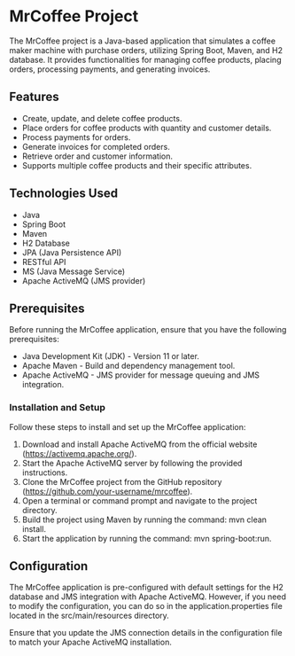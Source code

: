 # MrCoffee Project

The MrCoffee project is a Java-based application that simulates a coffee maker machine with purchase orders, utilizing Spring Boot, Maven, and H2 database. It provides functionalities for managing coffee products, placing orders, processing payments, and generating invoices.

## Features

- Create, update, and delete coffee products.
- Place orders for coffee products with quantity and customer details.
- Process payments for orders.
- Generate invoices for completed orders.
- Retrieve order and customer information.
- Supports multiple coffee products and their specific attributes.

## Technologies Used

- Java
- Spring Boot
- Maven
- H2 Database
- JPA (Java Persistence API)
- RESTful API
- MS (Java Message Service)
- Apache ActiveMQ (JMS provider)

## Prerequisites

Before running the MrCoffee application, ensure that you have the following prerequisites:

- Java Development Kit (JDK) - Version 11 or later.
- Apache Maven - Build and dependency management tool.
- Apache ActiveMQ - JMS provider for message queuing and JMS integration.

### Installation and Setup

Follow these steps to install and set up the MrCoffee application:

1. Download and install Apache ActiveMQ from the official website (https://activemq.apache.org/).
2. Start the Apache ActiveMQ server by following the provided instructions.
3.  Clone the MrCoffee project from the GitHub repository (https://github.com/your-username/mrcoffee).
4.  Open a terminal or command prompt and navigate to the project directory.
5.  Build the project using Maven by running the command: mvn clean install.
6.  Start the application by running the command: mvn spring-boot:run.

## Configuration

The MrCoffee application is pre-configured with default settings for the H2 database and JMS integration with Apache ActiveMQ. However, if you need to modify the configuration, you can do so in the application.properties file located in the src/main/resources directory.

Ensure that you update the JMS connection details in the configuration file to match your Apache ActiveMQ installation.